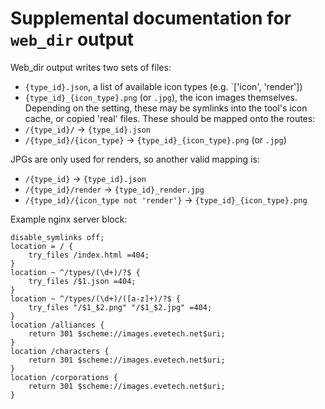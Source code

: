 # Supplemental documentation for `web_dir` output

Web_dir output writes two sets of files:
* `{type_id}.json`, a list of available icon types (e.g. `['icon', 'render'])
* `{type_id}_{icon_type}.png` (or `.jpg`), the icon images themselves.
Depending on the setting, these may be symlinks into the tool's icon cache, or copied 'real' files.
These should be mapped onto the routes:
* `/{type_id}/` -> `{type_id}.json`
* `/{type_id}/{icon_type}` -> `{type_id}_{icon_type}.png` (or `.jpg`)

JPGs are only used for renders, so another valid mapping is:
* `/{type_id}` -> `{type_id}.json`
* `/{type_id}/render` -> `{type_id}_render.jpg`
* `/{type_id}/{icon_type not 'render'}` -> `{type_id}_{icon_type}.png`

Example nginx server block:
```
disable_symlinks off;
location = / {
    try_files /index.html =404;
}
location ~ ^/types/(\d+)/?$ {
    try_files /$1.json =404;
}
location ~ ^/types/(\d+)/([a-z]+)/?$ {
    try_files "/$1_$2.png" "/$1_$2.jpg" =404;
}
location /alliances {
    return 301 $scheme://images.evetech.net$uri;
}
location /characters {
    return 301 $scheme://images.evetech.net$uri;
}
location /corporations {
    return 301 $scheme://images.evetech.net$uri;
}
```